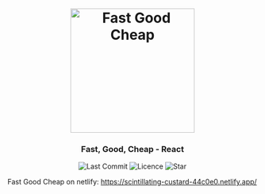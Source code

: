 <h1 align="center">
<img
		width="250"
		alt="Fast Good Cheap"
		src="https://github.com/MicroLink26/fast-good-cheap/blob/main/logo.png">
</h1>
<h3 align="center">
	Fast, Good, Cheap - React
</h3>

<p align="center">
	<img alt="Last Commit" src="https://img.shields.io/github/last-commit/MicroLink26/fast-good-cheap.svg?style=flat-square">
	<img alt="Licence" src="https://img.shields.io/github/license/MicroLink26/fast-good-cheap.svg?style=flat-square">
	<img alt="Star" src="https://img.shields.io/badge/you%20like%20%3F-STAR%20ME-blue.svg?style=flat-square">
</p>




Fast Good Cheap on netlify: 
https://scintillating-custard-44c0e0.netlify.app/
